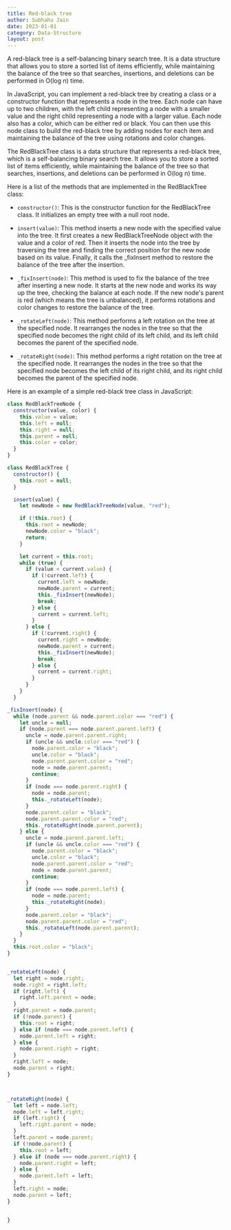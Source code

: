```yaml
---
title: Red-black tree
author: Subhahu Jain
date: 2023-01-01
category: Data-Structure
layout: post
---
```



A red-black tree is a self-balancing binary search tree. It is a data structure that allows you to store a sorted list of items efficiently, while maintaining the balance of the tree so that searches, insertions, and deletions can be performed in O(log n) time.

In JavaScript, you can implement a red-black tree by creating a class or a constructor function that represents a node in the tree. Each node can have up to two children, with the left child representing a node with a smaller value and the right child representing a node with a larger value. Each node also has a color, which can be either red or black. You can then use this node class to build the red-black tree by adding nodes for each item and maintaining the balance of the tree using rotations and color changes.

The RedBlackTree class is a data structure that represents a red-black tree, which is a self-balancing binary search tree. It allows you to store a sorted list of items efficiently, while maintaining the balance of the tree so that searches, insertions, and deletions can be performed in O(log n) time.

Here is a list of the methods that are implemented in the RedBlackTree class:

 - `constructor()`: This is the constructor function for the RedBlackTree class. It initializes an empty tree with a null root node.

 - `insert(value)`: This method inserts a new node with the specified value into the tree. It first creates a new RedBlackTreeNode object with the value and a color of red. Then it inserts the node into the tree by traversing the tree and finding the correct position for the new node based on its value. Finally, it calls the _fixInsert method to restore the balance of the tree after the insertion.

 - `_fixInsert(node)`: This method is used to fix the balance of the tree after inserting a new node. It starts at the new node and works its way up the tree, checking the balance at each node. If the new node's parent is red (which means the tree is unbalanced), it performs rotations and color changes to restore the balance of the tree.

 - `_rotateLeft(node)`: This method performs a left rotation on the tree at the specified node. It rearranges the nodes in the tree so that the specified node becomes the right child of its left child, and its left child becomes the parent of the specified node.

 - `_rotateRight(node)`: This method performs a right rotation on the tree at the specified node. It rearranges the nodes in the tree so that the specified node becomes the left child of its right child, and its right child becomes the parent of the specified node.



Here is an example of a simple red-black tree class in JavaScript:


```js
class RedBlackTreeNode {
  constructor(value, color) {
    this.value = value;
    this.left = null;
    this.right = null;
    this.parent = null;
    this.color = color;
  }
}

class RedBlackTree {
  constructor() {
    this.root = null;
  }

  insert(value) {
    let newNode = new RedBlackTreeNode(value, "red");

    if (!this.root) {
      this.root = newNode;
      newNode.color = "black";
      return;
    }

    let current = this.root;
    while (true) {
      if (value < current.value) {
        if (!current.left) {
          current.left = newNode;
          newNode.parent = current;
          this._fixInsert(newNode);
          break;
        } else {
          current = current.left;
        }
      } else {
        if (!current.right) {
          current.right = newNode;
          newNode.parent = current;
          this._fixInsert(newNode);
          break;
        } else {
          current = current.right;
        }
      }
    }
  }

_fixInsert(node) {
  while (node.parent && node.parent.color === "red") {
    let uncle = null;
    if (node.parent === node.parent.parent.left) {
      uncle = node.parent.parent.right;
      if (uncle && uncle.color === "red") {
        node.parent.color = "black";
        uncle.color = "black";
        node.parent.parent.color = "red";
        node = node.parent.parent;
        continue;
      }
      if (node === node.parent.right) {
        node = node.parent;
        this._rotateLeft(node);
      }
      node.parent.color = "black";
      node.parent.parent.color = "red";
      this._rotateRight(node.parent.parent);
    } else {
      uncle = node.parent.parent.left;
      if (uncle && uncle.color === "red") {
        node.parent.color = "black";
        uncle.color = "black";
        node.parent.parent.color = "red";
        node = node.parent.parent;
        continue;
      }
      if (node === node.parent.left) {
        node = node.parent;
        this._rotateRight(node);
      }
      node.parent.color = "black";
      node.parent.parent.color = "red";
      this._rotateLeft(node.parent.parent);
    }
  }
  this.root.color = "black";
}


_rotateLeft(node) {
  let right = node.right;
  node.right = right.left;
  if (right.left) {
    right.left.parent = node;
  }
  right.parent = node.parent;
  if (!node.parent) {
    this.root = right;
  } else if (node === node.parent.left) {
    node.parent.left = right;
  } else {
    node.parent.right = right;
  }
  right.left = node;
  node.parent = right;
}



_rotateRight(node) {
  let left = node.left;
  node.left = left.right;
  if (left.right) {
    left.right.parent = node;
  }
  left.parent = node.parent;
  if (!node.parent) {
    this.root = left;
  } else if (node === node.parent.right) {
    node.parent.right = left;
  } else {
    node.parent.left = left;
  }
  left.right = node;
  node.parent = left;
}


}
        
```

